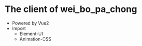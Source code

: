#   The client of wei_bo_pa_chong
-   Powered by Vue2
-   Import
    -   Element-UI
    -    Animation-CSS
